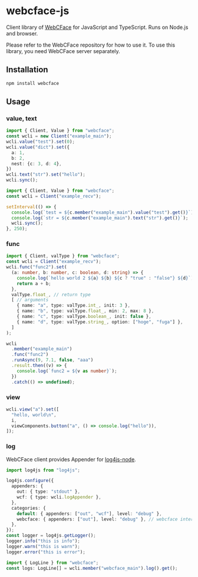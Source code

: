 # webcface-js

Client library of [WebCFace](https://github.com/na-trium-144/webcface) for JavaScript and TypeScript.
Runs on Node.js and browser.

Please refer to the WebCFace repository for how to use it.
To use this library, you need WebCFace server separately.

## Installation

```bash
npm install webcface
```

## Usage

### value, text
```ts
import { Client, Value } from "webcface";
const wcli = new Client("example_main");
wcli.value("test").set(0);
wcli.value("dict").set({
  a: 1,
  b: 2,
  nest: {c: 3, d: 4},
})
wcli.text("str").set("hello");
wcli.sync();
```

```ts
import { Client, Value } from "webcface";
const wcli = Client("example_recv");

setInterval(() => {
  console.log(`test = ${c.member("example_main").value("test").get()}`);
  console.log(`str = ${c.member("example_main").text("str").get()}`);
  wcli.sync();
}, 250);
```

### func
```ts
import { Client, valType } from "webcface";
const wcli = Client("example_recv");
wcli.func("func2").set(
  (a: number, b: number, c: boolean, d: string) => {
    console.log(`hello world 2 ${a} ${b} ${c ? "true" : "false"} ${d}`);
    return a + b;
  },
  valType.float_, // return type
  [ // arguments
    { name: "a", type: valType.int_, init: 3 },
    { name: "b", type: valType.float_, min: 2, max: 8 },
    { name: "c", type: valType.boolean_, init: false },
    { name: "d", type: valType.string_, option: ["hoge", "fuga"] },
  ]
);
```

```ts
wcli
  .member("example_main")
  .func("func2")
  .runAsync(9, 7.1, false, "aaa")
  .result.then((v) => {
    console.log(`func2 = ${v as number}`);
  })
  .catch(() => undefined);
```

### view
```ts
wcli.view("a").set([
  "hello, world\n",
  i,
  viewComponents.button("a", () => console.log("hello")),
]);
```

### log
WebCFace client provides Appender for [log4js-node](https://www.npmjs.com/package/log4js).
```ts
import log4js from "log4js";

log4js.configure({
  appenders: {
    out: { type: "stdout" },
    wcf: { type: wcli.logAppender },
  },
  categories: {
    default: { appenders: ["out", "wcf"], level: "debug" },
    webcface: { appenders: ["out"], level: "debug" }, // webcface internal
  },
});
const logger = log4js.getLogger();
logger.info("this is info");
logger.warn("this is warn");
logger.error("this is error");
```

```ts
import { LogLine } from "webcface";
const logs: LogLine[] = wcli.member("webcface_main").log().get();
```

